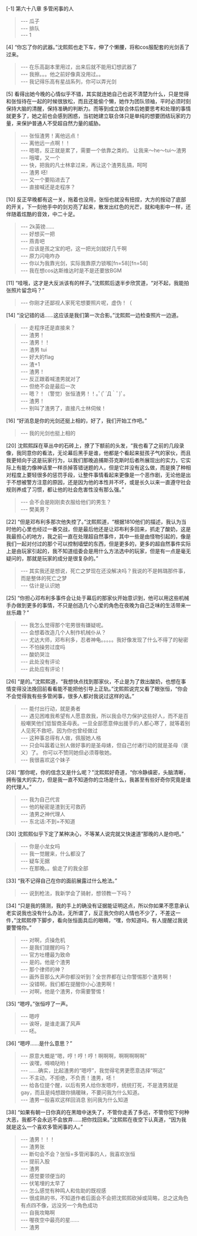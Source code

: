 
[-1] 第六十八章 多管闲事的人
>--- 瓜子<br>
>--- 排队<br>
>--- 1<br>

[4] “你忘了你的武器。”沈熙熙也走下车，伸了个懒腰，将和cos服配套的光剑丢了过来。
>--- 在乐高副本里用过，出来后就不能用幻想武器了<br>
>--- 我擦。。。他之前好像真没用过。。<br>
>--- 我记得乐高有星战系列，你可以弄光剑<br>

[5] 看得出她今晚的心情似乎不错，其实就连她自己也说不清楚为什么，只是觉得和张恒待在一起的时候很放松，而且还能偷个懒，她作为团队领袖，平时必须时刻保持大脑的清醒，保持准确的判断力。而等到成立联合体后她要思考和处理的事情就更多了，她之前也会感到困惑，当初她建立联合体只是单纯的想要团结玩家的力量，来保护普通人不受超自然力量的威胁。
>--- 张恒渣男！离他远点！<br>
>--- 离他远一点啊！！<br>
>--- 嗯嗯，反正就是累了，需要一个依靠之类的。
让我来～he～tui～渣男<br>
>--- 哦嚯，又一个<br>
>--- 快，把我的凡士林拿过来，再让这个渣男乱搞，呵呵<br>
>--- 渣男 呸!<br>
>--- 又一个要陷进去了<br>
>--- 直接喊还是走程序？<br>

[10] 反正早晚都有这一关，拖着也没用，张恒也就没有扭捏，大方的按动了底部的开关，下一刻他手中的剑刃亮了起来，散发出红色的光芒，就和电影中一样，还伴随着炫酷的音效，中二十足。
>--- 2k英镑……<br>
>--- 好想买一把<br>
>--- 燕青吧<br>
>--- 应该是孩之宝的吧，这一把光剑就好几千啊<br>
>--- 原力闪电咋办<br>
>--- 你以为我靠光剑，实际我靠原力锁喉[fn=58][fn=58]<br>
>--- 我在想cos达斯维达时是不是还要放BGM<br>

[11] “哇哦，这才是大反派该有的样子。”沈熙熙后退半步欣赏道，“对不起，我能拍张照片留念吗？”
>--- 你刚才还鄙视人家死宅想要照片呢，虚伪！（<br>

[14] “没记错的话……这应该是我们第一次合影。”沈熙熙一边检查照片一边道。
>--- 走程序还是直接来？<br>
>--- 渣男！<br>
>--- 渣男！！<br>
>--- 渣男 tui<br>
>--- 好大的flag<br>
>--- 渣+1<br>
>--- 渣男！<br>
>--- 反正跟着喊渣男就对了<br>
>--- 但绝不会是最后一次<br>
>--- 嗯？！（警觉）张恒渣男！！｡ﾟ(ﾟ´Д｀ﾟ)ﾟ｡<br>
>--- 渣男！<br>
>--- 别叫了渣男了，直接凡士林伺候！<br>

[16] “好消息是你的光剑还挺上相的，好了，我们开始工作吧。”
>--- 我的光剑也挺上相的<br>

[20] 沈熙熙踩在草丛中的石砖上，撩了下额前的头发，“我也看了之前的几段录像，我同意你的看法，无论幕后黑手是谁，他都是个看起来挺孩子气的家伙，而且我更倾向于这是玩家行为，以我们那晚追捕斯芬克斯时后者所展现出的实力，它实际上有能力像神话里一样杀掉答错谜题的人，但是它并没有这么做，而是换了种相对程度上要轻很多的惩罚手段，让整件事情看起来更像是一个恶作剧，无论他是出于不想被警方注意的原因，还是因为他的本性并不坏，或是长久以来一直遵守社会规则养成了习惯，都让他的社会危害性没有那么强。”
>--- 会不会是刚刚卖衣服给他们的男生？<br>
>--- 樊美男？<br>

[22] “但是邓布利多那次他失控了。”沈熙熙道，“根据1810他们的描述，我认为当时他的心里也经过一番交战，但是最后他还是让邓布利多回来，抓走了酸奶，这是我最担心的地方，我之前一直在处理超自然事件，其中一些是由怪物引起的，像是我们一起对付过的那个可以控制墙壁的东西，但是更多的，更多的超自然事件实际上是由玩家引起的，我不知道组委会是用什么方法选中的玩家，但是有一点是毫无疑问的，那就是玩家的成分是很复杂的。”
>--- 其实我还是想说，死亡之梦现在还没解决吗？我说的不是韩璐那件事，而是整体的死亡之梦<br>
>--- 估计是认识她<br>

[25] “你担心邓布利多事件会让处于幕后的那家伙开始意识到，他可以用这些机械手办做到更多的事情，不只是创造几个心爱的角色在夜晚为自己乏味的生活带来一丝乐趣？”
>--- 我怎么觉得那个宅男很有嫌疑呢。<br>
>--- 会想着改造几个人制作机械仆从？<br>
>--- 尤达大师，邓布利多，忍者神龟。。。。。我好像发现了什么不得了的秘密<br>
>--- 不怕操劳过度吗<br>
>--- 酸奶哭泣<br>
>--- 此处没有评论<br>
>--- 此处应有评论！<br>

[26] “是的。”沈熙熙道，“我想快点找到那家伙，不止是为了救出酸奶，也想在事情变得没法挽回前看看能不能把他引导上正轨。”沈熙熙说完又看了眼张恒，“你会不会觉得我有些多管闲事，很多人都对我说过这样的话。”
>--- 能付出行动，就是勇者<br>
>--- 遇见困难我希望有人愿意救我，所以我会尽力保护这些好人，而不是百般嘲笑他们低智商圣母表。一旦全部愿意伸出援手的人都心寒了，就等着别人见死不救吧，因为你也曾经做过<br>
>--- 这种事总得有人做，佩服她人格<br>
>--- 只会叫嚣着让别人做好事的是圣母婊，但自己付诸行动的就是圣母（褒义）了。
你可以不赞同她但必须尊敬她。<br>
>--- 我很喜欢这个妹子<br>

[28] “那你呢，你的信念又是什么呢？”沈熙熙好奇道，“你冷静缜密，头脑清晰，拥有强大的实力，但是我一直不知道你的立场是什么，我甚至有些好奇你究竟是谁的代理人。”
>--- 我为自己代言<br>
>--- 他的秘密是渣到无可救药<br>
>--- 渣男之神代理人<br>
>--- 东北话:不到=不知道<br>

[30] 沈熙熙似乎下定了某种决心，不等某人说完就又快速道“那晚的人是你吧。”
>--- 你是小龙女吗<br>
>--- 我一觉醒来，什么都没了<br>
>--- 疑车无据<br>
>--- 在那晚。。偷走了的我全部<br>

[33] “我不记得自己在你的面前展露过什么枪法。”
>--- 说到枪法，我新学会了骑射，想领教一下吗？<br>

[34] “只是我的猜测，我的手上的确没有证据能证明这点，所以你如果不愿意承认老实说我也没有什么办法，无所谓了，反正我欠你的人情也不少了，不差这一件，”沈熙熙停下脚步，看向张恒面具后的眼睛，“嘿，你知道吗，有人提醒过我说要警惕你。”
>--- 对啊，贞操危机<br>
>--- 是我们提醒的吗？<br>
>--- 官方吐槽最为致命<br>
>--- 是的。他是个渣男<br>
>--- 那个律师的神？<br>
>--- 画外音那么大声你都没听到？全世界都在让你警惕那个渣男啊！<br>
>--- 没错啊，我们都在提醒你小心渣男啊！<br>
>--- 对啊，他是个渣男，你需要警惕！<br>

[35] “嗯哼。”张恒哼了一声。
>--- 嗯哼<br>
>--- 诶呀，是谁走漏了风声<br>
>--- 呸。<br>

[36] “嗯哼……是什么意思？”
>--- 原意大概是“嗯，哼！哼！哼！啊啊啊，啊啊啊啊啊”<br>
>--- 诶嘿，嘚喃哒哟！<br>
>--- ……确实，比起渣男的“嗯哼”，我觉得宅男更愿意选择“啊这”<br>
>--- 不主动，不拒绝，不负责！渣男，呸！<br>
>--- 给各位提个醒，以后有男人给你发嗯哼，统统打死，不是渣男就是gay，而且是纯想跟你搞暖昧，不要问我为什么知道。<br>
>--- 渣男一般喜欢这样回消息  别问我为什么知道<br>

[38] “如果有朝一日你真的在黑暗中迷失了，不管你走丢了多远，不管你犯下何种大恶，我都不会永远不会放弃……把你找回来。”沈熙熙在夜空下认真道，“因为我就是这么一个喜欢多管闲事的人。”
>--- 渣男！！！<br>
>--- 渣男张<br>
>--- 断句会不会？张恒=多管闲事的人，我喜欢张恒<br>
>--- 提前入股<br>
>--- 渣男<br>
>--- 感觉要领便当的<br>
>--- 伏笔埋的太早了<br>
>--- 怎么感觉有种鸣人和佐助的既视感<br>
>--- 很成熟的书，不知道作者后面会不会把沈熙熙砍掉或简略，总之这角色有点四不像，远没另一个角色成功<br>
>--- 自我攻略啊<br>
>--- 喔夜空中最亮的星……<br>
>--- 渣男<br>
